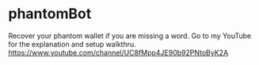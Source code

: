 # phantomBot
Recover your phantom wallet if you are missing a word.
Go to my YouTube for the explanation and setup walkthru.
https://www.youtube.com/channel/UC8fMpp4JE90b92PNtoByK2A
